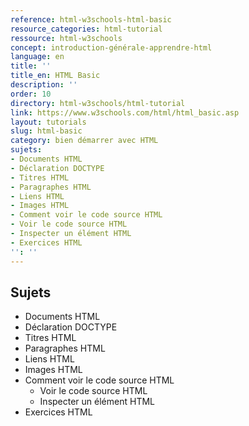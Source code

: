 ```yaml
---
reference: html-w3schools-html-basic
resource_categories: html-tutorial
ressource: html-w3schools
concept: introduction-générale-apprendre-html
language: en
title: ''
title_en: HTML Basic
description: ''
order: 10
directory: html-w3schools/html-tutorial
link: https://www.w3schools.com/html/html_basic.asp
layout: tutorials
slug: html-basic
category: bien démarrer avec HTML
sujets:
- Documents HTML
- Déclaration DOCTYPE
- Titres HTML
- Paragraphes HTML
- Liens HTML
- Images HTML
- Comment voir le code source HTML
- Voir le code source HTML
- Inspecter un élément HTML
- Exercices HTML
'': ''
---
```


## Sujets 

- Documents HTML
- Déclaration DOCTYPE
- Titres HTML
- Paragraphes HTML
- Liens HTML
- Images HTML
- Comment voir le code source HTML
    - Voir le code source HTML
    - Inspecter un élément HTML
- Exercices HTML 
